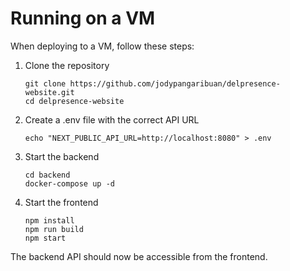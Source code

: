 # Running on a VM

When deploying to a VM, follow these steps:

1. Clone the repository
   ```
   git clone https://github.com/jodypangaribuan/delpresence-website.git
   cd delpresence-website
   ```

2. Create a .env file with the correct API URL
   ```
   echo "NEXT_PUBLIC_API_URL=http://localhost:8080" > .env
   ```

3. Start the backend
   ```
   cd backend
   docker-compose up -d
   ```

4. Start the frontend
   ```
   npm install
   npm run build
   npm start
   ```

The backend API should now be accessible from the frontend. 